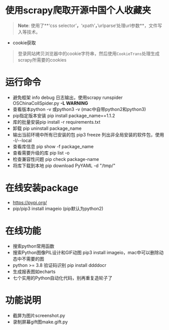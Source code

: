 # 使用scrapy爬取开源中国个人收藏夹


> **Note**: 使用了**‘css selector’**，**‘xpath’**，**’urlparse‘处理url参数**，文件写入等技术。


* cookie获取
> 登录网站拷贝浏览器中的cookie字符串，然后使用<code>CookieTrans</code>处理生成scrapy所需要的cookies


# 运行命令
- 避免框架 info debug 日志输出，使用scrapy runspider OSChinaCollSpider.py **-L WARNING**
- 查看版本python -v 或python3 -v (mac中自带python2和python3)
- pip指定版本安装 pip install package_name==1.1.2
- 库的批量安装pip install -r requirements.txt
- 卸载 pip uninstall package_name
- 输出当前环境中所有已安装的包 pip3 freeze  列出非全局安装的软件包，使用 -l/--local
- 查看库信息 pip show -f package_name
- 查看需要升级的库 pip list -o
- 检查兼容性问题 pip check package-name
- 将库下载到本地 pip download PyYAML  -d "/tmp/"

# 在线安装package
- https://pypi.org/
- pip/pip3 install imageio (pip默认为python2)

# 在线功能
- 搜索python常用函数
- 搜索Python图像PIL设计和GIF动图 pip3 install imageio，mac中可以删除动态中不需要的图
- python >= 3.8 验证码识别 pip install ddddocr
- 生成报表图如echarts
- 七个实用的Python自动化代码，别再重复造轮子了

# 功能说明
- 截屏为图片screenshot.py
- 录制屏幕gift图make.gift.py

